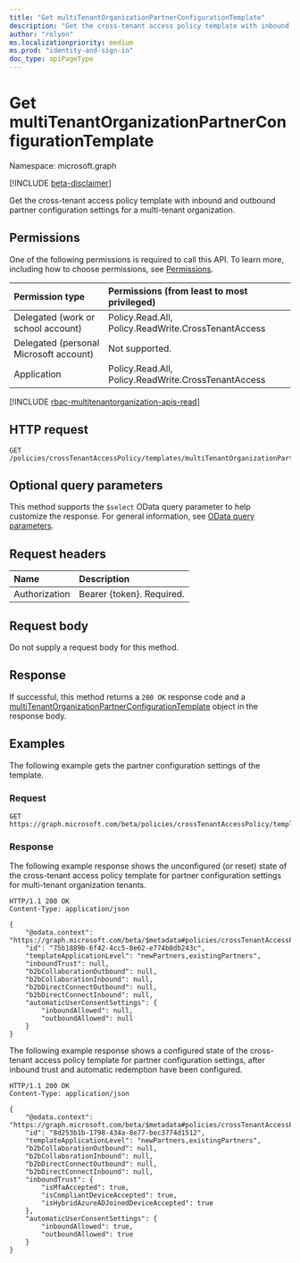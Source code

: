 ```yaml
---
title: "Get multiTenantOrganizationPartnerConfigurationTemplate"
description: "Get the cross-tenant access policy template with inbound and outbound partner configuration settings for a multi-tenant organization."
author: "rolyon"
ms.localizationpriority: medium
ms.prod: "identity-and-sign-in"
doc_type: apiPageType
---
```


# Get multiTenantOrganizationPartnerConfigurationTemplate
Namespace: microsoft.graph

[!INCLUDE [beta-disclaimer](../../includes/beta-disclaimer.md)]

Get the cross-tenant access policy template with inbound and outbound partner configuration settings for a multi-tenant organization.

## Permissions
One of the following permissions is required to call this API. To learn more, including how to choose permissions, see [Permissions](/graph/permissions-reference).

|Permission type|Permissions (from least to most privileged)|
|:---|:---|
|Delegated (work or school account)|Policy.Read.All, Policy.ReadWrite.CrossTenantAccess|
|Delegated (personal Microsoft account)|Not supported.|
|Application|Policy.Read.All, Policy.ReadWrite.CrossTenantAccess|

[!INCLUDE [rbac-multitenantorganization-apis-read](../includes/rbac-for-apis/rbac-multitenantorganization-apis-read.md)]

## HTTP request

<!-- {
  "blockType": "ignored"
}
-->
``` http
GET /policies/crossTenantAccessPolicy/templates/multiTenantOrganizationPartnerConfiguration
```

## Optional query parameters
This method supports the `$select` OData query parameter to help customize the response. For general information, see [OData query parameters](/graph/query-parameters).

## Request headers
|Name|Description|
|:---|:---|
|Authorization|Bearer {token}. Required.|

## Request body
Do not supply a request body for this method.

## Response

If successful, this method returns a `200 OK` response code and a [multiTenantOrganizationPartnerConfigurationTemplate](../resources/multitenantorganizationpartnerconfigurationtemplate.md) object in the response body.

## Examples

The following example gets the partner configuration settings of the template.

### Request

<!-- {
  "blockType": "request",
  "name": "get_multitenantorganizationpartnerconfigurationtemplate"
}
-->
``` http
GET https://graph.microsoft.com/beta/policies/crossTenantAccessPolicy/templates/multiTenantOrganizationPartnerConfiguration
```


### Response

The following example response shows the unconfigured (or reset) state of the cross-tenant access policy template for partner configuration settings for multi-tenant organization tenants.

<!-- {
  "blockType": "response",
  "truncated": true,
  "@odata.type": "microsoft.graph.multiTenantOrganizationPartnerConfigurationTemplate"
}
-->
``` http
HTTP/1.1 200 OK
Content-Type: application/json

{
    "@odata.context": "https://graph.microsoft.com/beta/$metadata#policies/crossTenantAccessPolicy/templates/multiTenantOrganizationPartnerConfiguration/$entity",
    "id": "75b1889b-6f42-4cc5-8e62-e774b8db243c",
    "templateApplicationLevel": "newPartners,existingPartners",
    "inboundTrust": null,
    "b2bCollaborationOutbound": null,
    "b2bCollaborationInbound": null,
    "b2bDirectConnectOutbound": null,
    "b2bDirectConnectInbound": null,
    "automaticUserConsentSettings": {
        "inboundAllowed": null,
        "outboundAllowed": null
    }
}
```

The following example response shows a configured state of the cross-tenant access policy template for partner configuration settings, after inbound trust and automatic redemption have been configured.

``` http
HTTP/1.1 200 OK
Content-Type: application/json

{
    "@odata.context": "https://graph.microsoft.com/beta/$metadata#policies/crossTenantAccessPolicy/templates/multiTenantOrganizationPartnerConfiguration/$entity",
    "id": "8d253b1b-1798-434a-8e77-bec3774d1512",
    "templateApplicationLevel": "newPartners,existingPartners",
    "b2bCollaborationOutbound": null,
    "b2bCollaborationInbound": null,
    "b2bDirectConnectOutbound": null,
    "b2bDirectConnectInbound": null,
    "inboundTrust": {
        "isMfaAccepted": true,
        "isCompliantDeviceAccepted": true,
        "isHybridAzureADJoinedDeviceAccepted": true
    },
    "automaticUserConsentSettings": {
        "inboundAllowed": true,
        "outboundAllowed": true
    }
}
```

